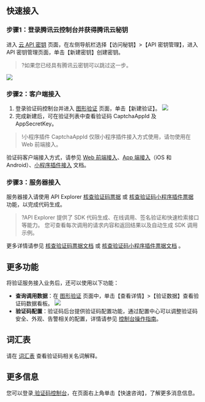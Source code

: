 ## 快速接入
### 步骤1：登录腾讯云控制台并获得腾讯云秘钥
进入 [云 API 密钥](https://console.cloud.tencent.com/cam/capi) 页面，在左侧导航栏选择【访问秘钥】>【API 密钥管理】，进入 API 密钥管理页面，单击【新建密钥】创建密钥。
>?如果您已经具有腾讯云密钥可以跳过这一步。

![](https://main.qcloudimg.com/raw/b0fa2a6e4dd8ceca8095d5dba655c919.jpg)

### 步骤2：客户端接入
1. 登录验证码控制台并进入 [图形验证](https://console.cloud.tencent.com/captcha/graphical) 页面，单击【新建验证】。
![](https://main.qcloudimg.com/raw/a15105526bbcf8c0b51b5cdafeefb92c.png)
3. 完成新建后，可在验证列表中查看验证码 CaptchaAppId 及 AppSecretKey。
> !小程序插件 CaptchaAppId 仅限小程序插件接入方式使用，请勿使用在 Web 前端接入。
>
验证码客户端接入方式，请参见 [Web 前端接入](https://cloud.tencent.com/document/product/1110/36841)、[App 端接入](https://cloud.tencent.com/document/product/1110/49810)（iOS 和 Android）、[小程序插件接入](https://cloud.tencent.com/document/product/1110/49319) 文档。

### 步骤3：服务器接入
服务器接入请使用 API Explorer  [核查验证码票据](https://console.cloud.tencent.com/api/explorer?Product=captcha&Version=2019-07-22&Action=DescribeCaptchaMiniResult&SignVersion=) 或 [核查验证码小程序插件票据](https://console.cloud.tencent.com/api/explorer?Product=captcha&Version=2019-07-22&Action=DescribeCaptchaMiniResult&SignVersion=) 功能，以完成代码生成。
>?API Explorer 提供了 SDK 代码生成、在线调用、签名验证和快速检索接口等能力。
>您可查看每次调用的请求内容和返回结果以及自动生成 SDK 调用示例。

更多详情请参见 [核查验证码票据文档](https://cloud.tencent.com/document/product/1110/36926) 或 [核查验证码小程序插件票据文档](https://cloud.tencent.com/document/product/1110/48499) 。

## 更多功能
将验证服务接入业务后，还可以使用以下功能：
- **查询调用数据**：在 [图形验证](https://console.cloud.tencent.com/captcha/graphical) 页面中，单击【查看详情】>【验证数据】查看验证码数据看板。
![](https://main.qcloudimg.com/raw/b8704855f189f93f256904bb383d863c.png)
- **验证码配置**：验证码后台提供验证码配置功能，通过配置中心可以调整验证码安全、外观、告警相关的配置，详情请参见 [控制台操作指南](https://cloud.tencent.com/document/product/1110/36831)。

## 词汇表
请在 [词汇表](https://cloud.tencent.com/document/product/1110/36346) 查看验证码相关名词解释。

## 更多信息
您可以登录[ 验证码控制台](https://console.cloud.tencent.com/captcha/graphical)，在页面右上角单击【快速咨询】，了解更多消息信息。
